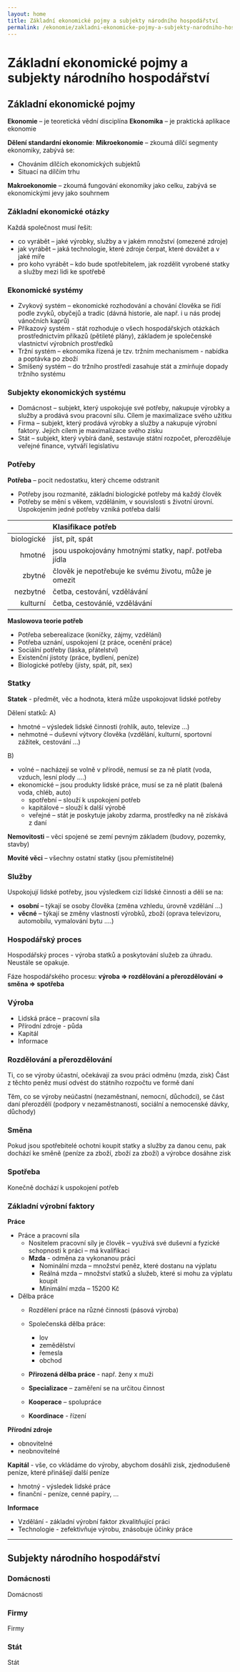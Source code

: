 ```yaml
---
layout: home
title: Základní ekonomické pojmy a subjekty národního hospodářství
permalink: /ekonomie/zakladni-ekonomicke-pojmy-a-subjekty-narodniho-hospodarstvi/
---
```


Základní ekonomické pojmy a subjekty národního hospodářství
===========================================================

Základní ekonomické pojmy
-------------------------

**Ekonomie** – je teoretická vědní disciplína
**Ekonomika** – je praktická aplikace ekonomie

**Dělení standardní ekonomie**:
**Mikroekonomie** – zkoumá dílčí segmenty ekonomiky, zabývá se:
- Chováním dílčích ekonomických subjektů
- Situací na dílčím trhu 

**Makroekonomie** – zkoumá fungování ekonomiky jako celku, zabývá se ekonomickými jevy jako souhrnem

### Základní ekonomické otázky

Každá společnost musí řešit:
- co vyrábět – jaké výrobky, služby a v jakém množství (omezené zdroje)
- jak vyrábět – jaká technologie, které zdroje čerpat, které dovážet a v jaké míře
- pro koho vyrábět – kdo bude spotřebitelem, jak rozdělit vyrobené statky a služby mezi lidi ke spotřebě

### Ekonomické systémy

- Zvykový systém – ekonomické rozhodování a chování člověka se řídí podle zvyků, obyčejů a tradic (dávná historie, ale např. i u nás prodej vánočních kaprů)
- Příkazový systém - stát rozhoduje o všech hospodářských otázkách prostřednictvím příkazů (pětileté plány), základem je společenské vlastnictví výrobních prostředků
- Tržní systém – ekonomika řízená je tzv. tržním  mechanismem - nabídka a poptávka po zboží
- Smíšený systém – do tržního prostředí zasahuje stát a zmírňuje dopady tržního systému

### Subjekty ekonomických systému

- Domácnost – subjekt, který uspokojuje  své potřeby, nakupuje výrobky a služby a prodává svou pracovní sílu. Cílem je maximalizace svého užitku
- Firma – subjekt, který prodává výrobky a služby  a  nakupuje výrobní faktory. Jejich cílem je maximalizace svého zisku
- Stát – subjekt, který vybírá daně, sestavuje státní rozpočet, přerozděluje veřejné finance, vytváří legislativu

### Potřeby

**Potřeba** – pocit nedostatku, který chceme odstranit
- Potřeby jsou rozmanité, základní biologické potřeby má každý člověk
- Potřeby se mění s věkem, vzděláním, v souvislosti s životní úrovní. Uspokojením jedné potřeby vzniká potřeba další

|            | Klasifikace potřeb                                     |
|-----------:|:-------------------------------------------------------|
| biologické | jíst, pít, spát                                        |
| hmotné     | jsou uspokojovány hmotnými statky, např. potřeba jídla |
| zbytné     | člověk je nepotřebuje ke svému životu, může je omezit  |
| nezbytné   | četba, cestování, vzdělávání                           |
| kulturní   | četba, cestováníé, vzdělávání                          |

**Maslowova teorie potřeb**
- Potřeba seberealizace (koníčky, zájmy, vzdělání)
- Potřeba uznání, uspokojení (z práce, ocenění práce)
- Sociální potřeby (láska, přátelství)
- Existenční jistoty (práce, bydlení, peníze)
- Biologické potřeby (jísty, spát, pít, sex)

### Statky

**Statek** - předmět, věc a hodnota, která může  uspokojovat lidské potřeby

Dělení statků:
A)
- hmotné – výsledek lidské činnosti (rohlík, auto, televize …)
- nehmotné – duševní výtvory člověka (vzdělání, kulturní, sportovní zážitek, cestování …)

B)
- volné – nacházejí se volně v přírodě, nemusí se za ně platit (voda, vzduch, lesní plody ….)
- ekonomické – jsou produkty lidské práce, musí se za ně platit (balená voda, chléb, auto)
	- spotřební – slouží k uspokojení potřeb
	- kapitálové – slouží k další výrobě
	- veřejné – stát je poskytuje jakoby zdarma, prostředky na ně získává z daní

**Nemovitosti** – věci spojené se zemí pevným   základem (budovy, pozemky, stavby)

**Movité věci** – všechny ostatní statky (jsou přemístitelné)

### Služby

Uspokojují lidské potřeby, jsou výsledkem cizí lidské činnosti a dělí se na:
- **osobní** – týkají se osoby člověka (změna vzhledu, úrovně vzdělání …)
- **věcné** – týkají se změny vlastností výrobků, zboží (oprava televizoru, automobilu, vymalování bytu ….)

### Hospodářský proces

Hospodářský proces - výroba statků a poskytování služeb za úhradu. Neustále se opakuje. 

Fáze hospodářského procesu:
**výroba => rozdělování a přerozdělování => směna => spotřeba**

### Výroba

- Lidská práce – pracovní síla
- Přírodní zdroje - půda
- Kapitál 
- Informace

### Rozdělování a přerozdělování

Ti, co se výroby účastní, očekávají za svou práci odměnu  (mzda, zisk) 
Část z těchto peněz musí odvést do státního rozpočtu  ve formě daní

Těm, co se výroby neúčastní  (nezaměstnaní, nemocní, důchodci), se část daní přerozdělí (podpory v nezaměstnanosti, sociální a nemocenské dávky, důchody)

### Směna

Pokud jsou spotřebitelé ochotni koupit statky a služby  za danou cenu, pak dochází ke směně (peníze za zboží, zboží za zboží) a výrobce dosáhne zisk

### Spotřeba

Konečně dochází k uspokojení potřeb

### Základní výrobní faktory

**Práce**
- Práce a pracovní síla
    - Nositelem pracovní síly je člověk – využívá své duševní a fyzické schopnosti k práci – má kvalifikaci
    - **Mzda** - odměna za vykonanou práci
        - Nominální mzda – množství peněz, které 	dostanu na výplatu
        - Reálná mzda – množství statků a služeb, 	které si mohu za výplatu koupit
        - Minimální mzda – 15200 Kč
- Dělba práce
    - Rozdělení práce na různé činnosti (pásová výroba)
    - Společenská dělba práce:
        - lov
        - zemědělství
        - řemesla
        - obchod

    - **Přirozená dělba práce** - např. ženy x muži
    - **Specializace** – zaměření se na určitou činnost
    - **Kooperace** – spolupráce	
    - **Koordinace** - řízení

**Přírodní zdroje**
- obnovitelné
- neobnovitelné

**Kapitál** - vše, co vkládáme do výroby, abychom dosáhli zisk, zjednodušeně peníze, které přinášejí další peníze
- hmotný - výsledek lidské práce
- finanční - peníze, cenné papíry, ...

**Informace**
- Vzdělání - základní výrobní faktor zkvalitňující práci
- Technologie - zefektivňuje výrobu, znásobuje účinky práce

------------------------------------------------------------------------

Subjekty národního hospodářství
-------------------------------

### Domácnosti

Domácnosti

### Firmy

Firmy

### Stát

Stát
